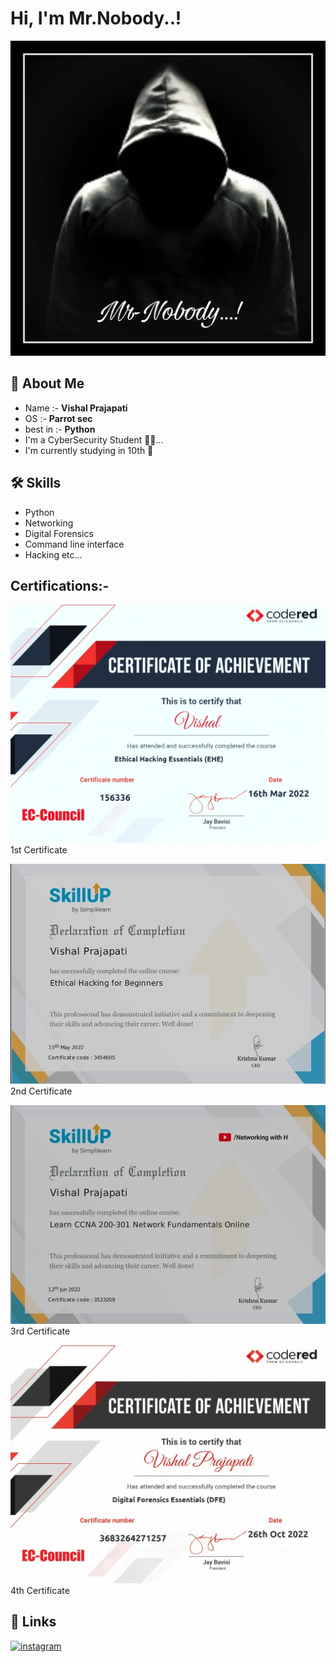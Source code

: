 # Hi, I'm Mr.Nobody..!
![](https://raw.githubusercontent.com/2007vishal/2007vishal/main/mr__nobody__23-20221118-0001.webp) 
## 🚀 About Me
* Name  :-  <strong>Vishal Prajapati</strong>
* OS  :-  <strong>Parrot sec</strong>
* best in  :-  <strong>Python</strong>
* I'm a CyberSecurity Student 👨‍💻...
* I'm currently studying in 10th 🤞

## 🛠 Skills

* Python
* Networking
* Digital Forensics
* Command line interface
* Hacking etc... 

## Certifications:-
![](https://raw.githubusercontent.com/2007vishal/2007vishal/main/mr__nobody__23-20221117-0001.webp)1st Certificate

![](https://raw.githubusercontent.com/2007vishal/2007vishal/main/mr__nobody__23-20221117-0002.webp)2nd Certificate

![](https://raw.githubusercontent.com/2007vishal/2007vishal/main/mr__nobody__23-20221117-0003.webp)3rd Certificate

![](https://raw.githubusercontent.com/2007vishal/2007vishal/main/mr__nobody__23-20221117-0004.webp)4th Certificate
## 🔗 Links
[![instagram](https://img.shields.io/badge/My%20Instagram%20Account-000?style=for-the-badge&logo=ko-&logoColor=red)](https://www.instagram.com/mr__nobody__23/) 
